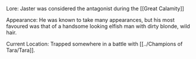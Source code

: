 Lore: Jaster was considered the antagonist during the [[Great Calamity]]

Appearance: He was known to take many appearances, but his most favoured was that of a handsome looking elfish man with dirty blonde, wild hair. 

Current Location: Trapped somewhere in a battle with [[../Champions of Tara/Tara]]. 

